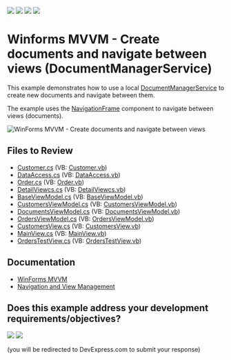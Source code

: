 <!-- default badges list -->
![](https://img.shields.io/endpoint?url=https://codecentral.devexpress.com/api/v1/VersionRange/128614823/24.2.1%2B)
[![](https://img.shields.io/badge/Open_in_DevExpress_Support_Center-FF7200?style=flat-square&logo=DevExpress&logoColor=white)](https://supportcenter.devexpress.com/ticket/details/T542778)
[![](https://img.shields.io/badge/📖_How_to_use_DevExpress_Examples-e9f6fc?style=flat-square)](https://docs.devexpress.com/GeneralInformation/403183)
[![](https://img.shields.io/badge/💬_Leave_Feedback-feecdd?style=flat-square)](#does-this-example-address-your-development-requirementsobjectives)
<!-- default badges end -->

# Winforms MVVM - Create documents and navigate between views (DocumentManagerService)

This example demonstrates how to use a local [DocumentManagerService](https://docs.devexpress.com/WindowsForms/114024/build-an-application/winforms-mvvm/design-time-support/control-based-services) to create new documents and navigate between them.

The example uses the [NavigationFrame]() component to navigate between views (documents).

![WinForms MVVM - Create documents and navigate between views](https://raw.githubusercontent.com/DevExpress-Examples/how-to-create-documents-and-navigate-between-views-by-using-documentmanagerservice-t542778/17.1.4%2B/media/winforms-mvvm-navigation-service.gif)


## Files to Review

* [Customer.cs](./CS/WindowsApplication3/MVVM/Data/Customer.cs) (VB: [Customer.vb](./VB/WindowsApplication3/MVVM/Data/Customer.vb))
* [DataAccess.cs](./CS/WindowsApplication3/MVVM/Data/DataAccess.cs) (VB: [DataAccess.vb](./VB/WindowsApplication3/MVVM/Data/DataAccess.vb))
* [Order.cs](./CS/WindowsApplication3/MVVM/Data/Order.cs) (VB: [Order.vb](./VB/WindowsApplication3/MVVM/Data/Order.vb))
* [DetailViewcs.cs](./CS/WindowsApplication3/MVVM/DetailViewcs.cs) (VB: [DetailViewcs.vb](./VB/WindowsApplication3/MVVM/DetailViewcs.vb))
* [BaseViewModel.cs](./CS/WindowsApplication3/MVVM/ViewModels/BaseViewModel.cs) (VB: [BaseViewModel.vb](./VB/WindowsApplication3/MVVM/ViewModels/BaseViewModel.vb))
* [CustomersViewModel.cs](./CS/WindowsApplication3/MVVM/ViewModels/CustomersViewModel.cs) (VB: [CustomersViewModel.vb](./VB/WindowsApplication3/MVVM/ViewModels/CustomersViewModel.vb))
* [DocumentsViewModel.cs](./CS/WindowsApplication3/MVVM/ViewModels/DocumentsViewModel.cs) (VB: [DocumentsViewModel.vb](./VB/WindowsApplication3/MVVM/ViewModels/DocumentsViewModel.vb))
* [OrdersViewModel.cs](./CS/WindowsApplication3/MVVM/ViewModels/OrdersViewModel.cs) (VB: [OrdersViewModel.vb](./VB/WindowsApplication3/MVVM/ViewModels/OrdersViewModel.vb))
* [CustomersView.cs](./CS/WindowsApplication3/MVVM/Views/CustomersView.cs) (VB: [CustomersView.vb](./VB/WindowsApplication3/MVVM/Views/CustomersView.vb))
* [MainView.cs](./CS/WindowsApplication3/MVVM/Views/MainView.cs) (VB: [MainView.vb](./VB/WindowsApplication3/MVVM/Views/MainView.vb))
* [OrdersTestView.cs](./CS/WindowsApplication3/MVVM/Views/OrdersTestView.cs) (VB: [OrdersTestView.vb](./VB/WindowsApplication3/MVVM/Views/OrdersTestView.vb))


## Documentation

* [WinForms MVVM](https://docs.devexpress.com/WindowsForms/113955/build-an-application/winforms-mvvm)
* [Navigation and View Management](https://docs.devexpress.com/WindowsForms/114173/build-an-application/winforms-mvvm/concepts/view-management)
<!-- feedback -->
## Does this example address your development requirements/objectives?

[<img src="https://www.devexpress.com/support/examples/i/yes-button.svg"/>](https://www.devexpress.com/support/examples/survey.xml?utm_source=github&utm_campaign=winforms-mvvm--create-documents-navigate-between-views&~~~was_helpful=yes) [<img src="https://www.devexpress.com/support/examples/i/no-button.svg"/>](https://www.devexpress.com/support/examples/survey.xml?utm_source=github&utm_campaign=winforms-mvvm--create-documents-navigate-between-views&~~~was_helpful=no)

(you will be redirected to DevExpress.com to submit your response)
<!-- feedback end -->
